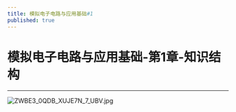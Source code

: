```yaml
---
title: 模拟电子电路与应用基础#1
published: true
---
```


# 模拟电子电路与应用基础-第1章-知识结构

***

![ZWBE3_0QDB_XUJE7N_7_UBV.jpg](https://i.loli.net/2020/02/21/T64WuDcMsHmQUkC.png)